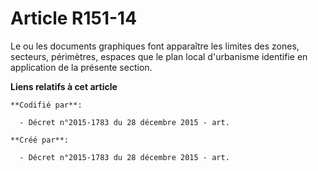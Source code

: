 # Article R151-14

Le ou les documents graphiques font apparaître les limites des zones, secteurs, périmètres, espaces que le plan local
d'urbanisme identifie en application de la présente section.

**Liens relatifs à cet article**

	**Codifié par**:

	  - Décret n°2015-1783 du 28 décembre 2015 - art.

	**Créé par**:

	  - Décret n°2015-1783 du 28 décembre 2015 - art.
